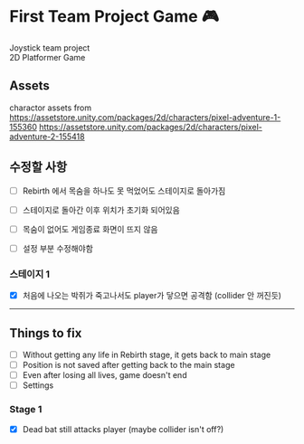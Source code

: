 # First Team Project Game 🎮
Joystick team project  
2D Platformer Game

## Assets
charactor assets from  
<https://assetstore.unity.com/packages/2d/characters/pixel-adventure-1-155360>
<https://assetstore.unity.com/packages/2d/characters/pixel-adventure-2-155418>


## 수정할 사항
- [ ] Rebirth 에서 목숨을 하나도 못 먹었어도 스테이지로 돌아가짐
- [ ] 스테이지로 돌아간 이후 위치가 초기화 되어있음
- [ ] 목숨이 없어도 게임종료 화면이 뜨지 않음
- [ ] 설정 부분 수정해야함


### 스테이지 1
- [X] 처음에 나오는 박쥐가 죽고나서도 player가 닿으면 공격함 (collider 안 꺼진듯)


---
## Things to fix
- [ ] Without getting any life in Rebirth stage, it gets back to main stage
- [ ] Position is not saved after getting back to the main stage
- [ ] Even after losing all lives, game doesn't end
- [ ] Settings
### Stage 1
- [X] Dead bat still attacks player (maybe collider isn't off?)


